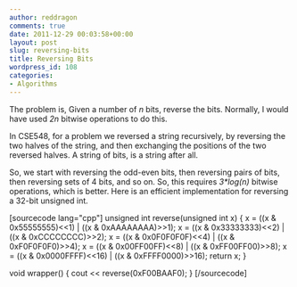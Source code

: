 ```yaml
---
author: reddragon
comments: true
date: 2011-12-29 00:03:58+00:00
layout: post
slug: reversing-bits
title: Reversing Bits
wordpress_id: 108
categories:
- Algorithms
---
```


The problem is, Given a number of _n_ bits, reverse the bits. Normally, I would have used _2n_ bitwise operations to do this.

In CSE548, for a problem we reversed a string recursively, by reversing the two halves of the string, and then exchanging the positions of the two reversed halves. A string of bits, is a string after all.

So, we start with reversing the odd-even bits, then reversing pairs of bits, then reversing sets of 4 bits, and so on. So, this requires _3*log(n)_ bitwise operations, which is better. Here is an efficient implementation for reversing a 32-bit unsigned int.

[sourcecode lang="cpp"]
unsigned int reverse(unsigned int x)
{
    x = ((x & 0x55555555)<<1)  | ((x & 0xAAAAAAAA)>>1);
    x = ((x & 0x33333333)<<2)  | ((x & 0xCCCCCCCC)>>2);
    x = ((x & 0x0F0F0F0F)<<4)  | ((x & 0xF0F0F0F0)>>4);
    x = ((x & 0x00FF00FF)<<8)  | ((x & 0xFF00FF00)>>8);
    x = ((x & 0x0000FFFF)<<16) | ((x & 0xFFFF0000)>>16);
    return x;
}

void wrapper()
{
    cout << reverse(0xF00BAAF0);
}
[/sourcecode]
